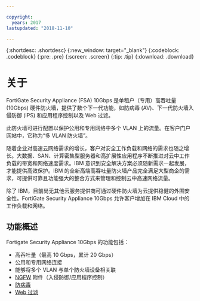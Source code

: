 ```yaml
---

copyright:
  years: 2017
lastupdated: "2018-11-10"

---
```


{:shortdesc: .shortdesc}
{:new_window: target="_blank"}
{:codeblock: .codeblock}
{:pre: .pre}
{:screen: .screen}
{:tip: .tip}
{:download: .download}

# 关于
FortiGate Security Appliance (FSA) 10Gbps 是单租户（专用）高吞吐量 (10Gbps) 硬件防火墙，提供了数个下一代功能，如防病毒 (AV)、下一代防火墙入侵防御 (IPS) 和应用程序控制以及 Web 过滤。

此防火墙可进行配置以保护公用和专用网络中多个 VLAN 上的流量。在客户门户网站中，它称为“多 VLAN 防火墙”。

随着企业对高速云网络需求的增长，客户对安全工作负载和网络的需求也随之增长。大数据、SAN、计算密集型服务器和高扩展性应用程序不断推进对云中工作负载的带宽和网络速度需求。IBM 意识到安全解决方案必须随新需求一起发展，才能提供高效保护。IBM 的全新高端高吞吐量防火墙产品完全满足大型商企的需求，可提供可靠且功能强大的整合方式来管理和控制云中高速网络流量。

除了 IBM，目前尚无其他云服务提供商可通过硬件防火墙为云提供稳健的外围安全性。FortiGate Security Appliance 10Gbps 允许客户增加在 IBM Cloud 中的工作负载和网络。

## 功能概述

Fortigate Security Appliance 10Gbps 的功能包括：

* 高吞吐量（最高 10 Gbps，累计 20 Gbps）
* 公用和专用网络连接
* 能够将多个 VLAN 与单个防火墙设备相关联
* [NGFW](fortiguard-addons.html) 附件（入侵防御/应用程序控制）
* [防病毒](fortiguard-addons.html)
* [Web 过滤](fortiguard-addons.html)
